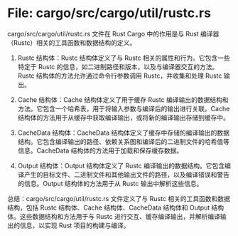 # File: cargo/src/cargo/util/rustc.rs

cargo/src/cargo/util/rustc.rs 文件在 Rust Cargo 中的作用是与 Rust 编译器（Rustc）相关的工具函数和数据结构的定义。

1. Rustc 结构体：Rustc 结构体定义了与 Rustc 相关的属性和行为。它包含一些特定于 Rustc 的信息，如二进制路径和版本，以及与编译器交互的方法。Rustc 结构体的方法允许通过命令行参数调用 Rustc，并收集和处理 Rustc 输出。

2. Cache 结构体：Cache 结构体定义了用于缓存 Rustc 编译输出的数据结构和方法。它包含一个哈希表，用于将输入参数与编译后的输出进行关联。Cache 结构体的方法用于从缓存中获取编译输出，或将新的编译输出存储到缓存中。

3. CacheData 结构体：CacheData 结构体定义了缓存中存储的编译输出的数据结构。它包含编译输出的路径、依赖关系图和编译后的二进制文件的哈希值等信息。CacheData 结构体的方法用于加载和保存缓存数据。

4. Output 结构体：Output 结构体定义了 Rustc 编译输出的数据结构。它包含编译产生的目标文件、二进制文件和其他输出文件的路径，以及编译错误和警告的信息。Output 结构体的方法用于从 Rustc 输出中解析这些信息。

总结：cargo/src/cargo/util/rustc.rs 文件定义了与 Rustc 相关的工具函数和数据结构，包括 Rustc 结构体、Cache 结构体、CacheData 结构体和 Output 结构体。这些数据结构和方法用于与 Rustc 进行交互、缓存编译输出，并解析编译输出的信息，以实现 Rust 项目的构建与编译。

